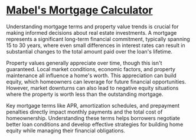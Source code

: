 # [Mabel's Mortgage Calculator](https://elkmire.github.io/Mabel/)

Understanding mortgage terms and property value trends is crucial for making informed decisions about real estate investments. A mortgage represents a significant long-term financial commitment, typically spanning 15 to 30 years, where even small differences in interest rates can result in substantial changes to the total amount paid over the loan's lifetime.

Property values generally appreciate over time, though this isn't guaranteed. Local market conditions, economic factors, and property maintenance all influence a home's worth. This appreciation can build equity, which homeowners can leverage for future financial opportunities. However, market downturns can also lead to negative equity situations where the property is worth less than the outstanding mortgage.

Key mortgage terms like APR, amortization schedules, and prepayment penalties directly impact monthly payments and the total cost of homeownership. Understanding these terms helps borrowers negotiate better loan conditions and develop effective strategies for building home equity while managing their financial obligations.
